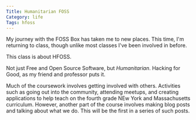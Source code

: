 ```yaml
---
Title: Humanitarian FOSS
Category: life
Tags: hfoss
---
```


My journey with the FOSS Box has taken me to new places. This time, I'm returning to class, though unlike most classes I've been involved in before.

This class is about HFOSS.

Not just Free and Open Source Software, but *Humanitarian*. Hacking for Good, as my friend and professor puts it.

Much of the coursework involves getting involved with others. Activities such as going out into the community, attending meetups, and creating applications to help teach on the fourth grade NEw York and Massachusetts curriculum. However, another part of the course involves making blog posts and talking about what we do. This will be the first in a series of such posts.
